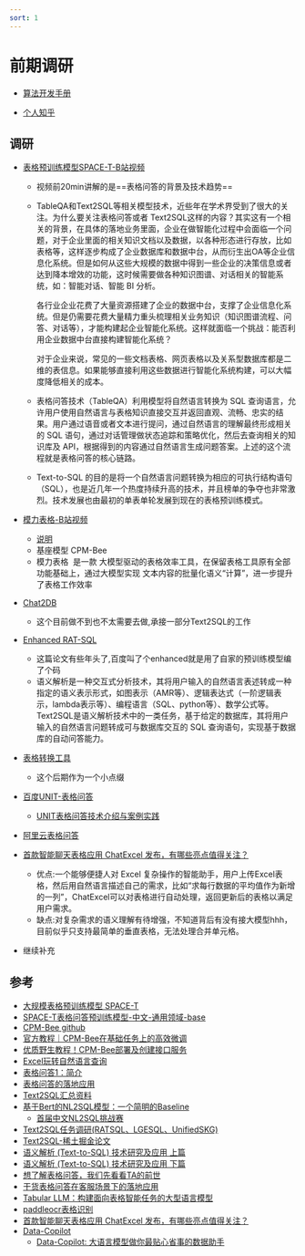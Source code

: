 ```yaml
---
sort: 1
---
```



# 前期调研

* [算法开发手册](https://kg-nlp.github.io/Algorithm-Project-Manual/表格解析/前期调研.html)

* [个人知乎](https://www.zhihu.com/people/zhangyj-n)


## 调研


* [表格预训练模型SPACE-T-B站视频](https://www.bilibili.com/video/BV1qP411M72w/?vd_source=a9f595e4b26bcb66fef9c3acae4fc4fd)
    * 视频前20min讲解的是==表格问答的背景及技术趋势==
    * TableQA和Text2SQL等相关模型技术，近些年在学术界受到了很大的关注。为什么要关注表格问答或者 Text2SQL这样的内容？其实这有一个相关的背景，在具体的落地业务里面，企业在做智能化过程中会面临一个问题，对于企业里面的相关知识文档以及数据，以各种形态进行存放，比如表格等，这样逐步构成了企业数据库和数据中台，从而衍生出OA等企业信息化系统。但是如何从这些大规模的数据中得到一些企业的决策信息或者达到降本增效的功能，这时候需要做各种知识图谱、对话相关的智能系统，如：智能对话、智能 BI 分析。
        
        各行业企业花费了大量资源搭建了企业的数据中台，支撑了企业信息化系统。但是仍需要花费大量精力重头梳理相关业务知识（知识图谱流程、问答、对话等），才能构建起企业智能化系统。这样就面临一个挑战：能否利用企业数据中台直接构建智能化系统？

        对于企业来说，常见的一些文档表格、网页表格以及关系型数据库都是二维的表信息。如果能够直接利用这些数据进行智能化系统构建，可以大幅度降低相关的成本。

    * 表格问答技术（TableQA）利用模型将自然语言转换为 SQL 查询语言，允许用户使用自然语言与表格知识直接交互并返回直观、流畅、忠实的结果。用户通过语音或者文本进行提问，通过自然语言的理解最终形成相关的 SQL 语句，通过对话管理做状态追踪和策略优化，然后去查询相关的知识库及 API，根据得到的内容通过自然语言生成问题答案。上述的这个流程就是表格问答的核心链路。
    * Text-to-SQL 的目的是将一个自然语言问题转换为相应的可执行结构语句（SQL），也是近几年一个热度持续升高的技术，并且榜单的争夺也非常激烈。技术发展也由最初的单表单轮发展到现在的表格预训练模式。
    
* [模力表格-B站视频](https://www.bilibili.com/video/BV1Av4y1i7V1/)    
    *  [说明](https://www.bilibili.com/read/cv21177956)
    *  基座模型 CPM-Bee
    *  模力表格  是一款 大模型驱动的表格效率工具，在保留表格工具原有全部功能基础上，通过大模型实现 文本内容的批量化语义“计算”，进一步提升了表格工作效率 
    

* [Chat2DB](https://chat2db.ai/docs/)
    * 这个目前做不到也不太需要去做,承接一部分Text2SQL的工作
    
    
* [Enhanced RAT-SQL](https://github.com/PaddlePaddle/PaddleNLP/tree/develop/examples/text_to_sql/RAT-SQL)
    * 这篇论文有些年头了,百度叫了个enhanced就是用了自家的预训练模型编了个码
    * 语义解析是一种交互式分析技术，其将用户输入的自然语言表述转成一种指定的语义表示形式，如图表示（AMR等）、逻辑表达式（一阶逻辑表示，lambda表示等）、编程语言（SQL、python等）、数学公式等。Text2SQL是语义解析技术中的一类任务，基于给定的数据库，其将用户输入的自然语言问题转成可与数据库交互的 SQL 查询语句，实现基于数据库的自动问答能力。

* [表格转换工具](https://tableconvert.com/zh-cn/sql-generator)
    * 这个后期作为一个小点缀 

* [百度UNIT-表格问答](https://cloud.baidu.com/doc/ICS/s/5kmafcbs8)
    * [UNIT表格问答技术介绍与案例实践](https://www.bilibili.com/video/BV1Pb4y1C7dQ)
    
* [阿里云表格问答](https://help.aliyun.com/document_detail/450645.html?spm=a2c4g.450629.0.0.75451caff1cGN3) 
    
* [首款智能聊天表格应用 ChatExcel 发布，有哪些亮点值得关注？](https://www.zhihu.com/question/586673687/answer/2914537074)
    * 优点:一个能够便捷人对 Excel 复杂操作的智能助手，用户上传Excel表格，然后用自然语言描述自己的需求，比如“求每行数据的平均值作为新增的一列”，ChatExcel可以对表格进行自动处理，返回更新后的表格以满足用户需求。
    * 缺点:对复杂需求的语义理解有待增强，不知道背后有没有接大模型hhh，目前似乎只支持最简单的垂直表格，无法处理合并单元格。


* 继续补充


## 参考
* [大规模表格预训练模型 SPACE-T](https://zhuanlan.zhihu.com/p/622616839)
* [SPACE-T表格问答预训练模型-中文-通用领域-base](https://modelscope.cn/models/damo/nlp_convai_text2sql_pretrain_cn/summary)
* [CPM-Bee github](https://github.com/OpenBMB/CPM-Bee)
* [官方教程｜CPM-Bee在基础任务上的高效微调](https://zhuanlan.zhihu.com/p/636536641)
* [优质野生教程！CPM-Bee部署及创建接口服务](https://zhuanlan.zhihu.com/p/637525301)
* [Excel玩转自然语言查询](https://segmentfault.com/a/1190000043664122)
* [表格问答1：简介](https://zhuanlan.zhihu.com/p/128123561)
* [表格问答的落地应用](https://zhuanlan.zhihu.com/p/134347708)
* [Text2SQL汇总资料](https://github.com/yechens/NL2SQL)
* [基于Bert的NL2SQL模型：一个简明的Baseline](https://kexue.fm/archives/6771)
    * [首届中文NL2SQL挑战赛](https://github.com/beader/tianchi_nl2sql) 
* [Text2SQL任务调研(RATSQL、LGESQL、UnifiedSKG)](https://zhuanlan.zhihu.com/p/594654393)
* [Text2SQL-稀土掘金论文](https://juejin.cn/column/7055646251559157790)
* [语义解析 (Text-to-SQL) 技术研究及应用 上篇](https://mp.weixin.qq.com/s/FtsA4O_VTUqhhYS3Gq3G8Q)
* [语义解析 (Text-to-SQL) 技术研究及应用 下篇](https://zhuanlan.zhihu.com/p/269478469)
* [想了解表格问答，我们先看看TA的前世](https://zhuanlan.zhihu.com/p/325715296)
* [干货表格问答在客服场景下的落地应用](https://zhuanlan.zhihu.com/p/431970230)
* [Tabular LLM：构建面向表格智能任务的大型语言模型](https://github.com/SpursGoZmy/Tabular-LLM)
* [paddleocr表格识别](https://github.com/PaddlePaddle/PaddleOCR/blob/release/2.6/ppstructure/table/README_ch.md)
* [首款智能聊天表格应用 ChatExcel 发布，有哪些亮点值得关注？](https://www.zhihu.com/question/586673687/answer/2914537074)
* [Data-Copilot](https://github.com/zwq2018/Data-Copilot)
    * [Data-Copilot: 大语言模型做你最贴心省事的数据助手](https://zhuanlan.zhihu.com/p/636906119)